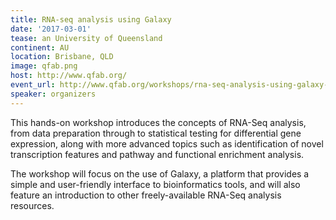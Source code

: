 ```yaml
---
title: RNA-seq analysis using Galaxy
date: '2017-03-01'
tease: an University of Queensland
continent: AU
location: Brisbane, QLD
image: qfab.png
host: http://www.qfab.org/
event_url: http://www.qfab.org/workshops/rna-seq-analysis-using-galaxy-01-mar-2017
speaker: organizers
---
```


This hands-on workshop introduces the concepts of RNA-Seq analysis, from data preparation through to statistical testing for differential gene expression, along with more advanced topics such as identification of novel transcription features and pathway and functional enrichment analysis.

The workshop will focus on the use of Galaxy, a platform that provides a simple and user-friendly interface to bioinformatics tools, and will also feature an introduction to other freely-available RNA-Seq analysis resources.